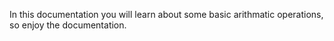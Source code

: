 In this documentation you will learn about some basic arithmatic operations, so enjoy the documentation.